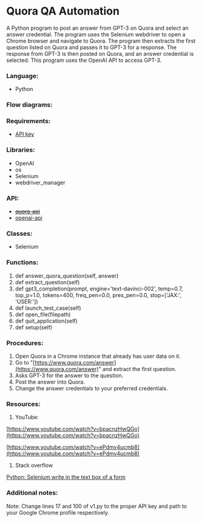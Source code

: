 # Quora QA Automation
A Python program to post an answer from GPT-3 on Quora and select an answer credential. The program uses the Selenium webdriver to open a Chrome browser and navigate to Quora. The program then extracts the first question listed on Quora and passes it to GPT-3 for a response. The response from GPT-3 is then posted on Quora, and an answer credential is selected. This program uses the OpenAI API to access GPT-3.

### Language: 

- Python

### Flow diagrams:

### Requirements:

- [API key](https://beta.openai.com/account/api-keys)

### Libraries:

- OpenAI
- os
- Selenium
- webdriver_manager

### API:

- [~~quora-api~~](https://github.com/csu/quora-api)
- [openai-api](https://openai.com/api/)

### Classes:

- Selenium

### Functions:

1. def answer_quora_question(self, answer)
2. def extract_question(self)
3. def gpt3_completion(prompt, engine='text-davinci-002', temp=0.7, top_p=1.0, tokens=400, freq_pen=0.0, pres_pen=0.0, stop=['JAX:', 'USER:'])
4. def launch_test_case(self)
5. def open_file(filepath)
6. def quit_application(self)
7. def setup(self)

### Procedures:

1. Open Quora in a Chrome instance that already has user data on it.
2. Go to "[https://www.quora.com/answer](https://www.quora.com/answer)" and extract the first question.
3. Asks GPT-3 for the answer to the question.
4. Post the answer into Quora.
5. Change the answer credentials to your preferred credentials.

### Resources:

1. YouTube:

[https://www.youtube.com/watch?v=bpacnzHwQGo](https://www.youtube.com/watch?v=bpacnzHwQGo)

[https://www.youtube.com/watch?v=ePdmv4ucmb8](https://www.youtube.com/watch?v=ePdmv4ucmb8)

1. Stack overflow

[Python: Selenium write in the text box of a form](https://stackoverflow.com/questions/33062149/python-selenium-write-in-the-text-box-of-a-form)

### Additional notes:

Note: Change lines 17 and 100 of v1.py to the proper API key and path to your Google Chrome profile respectively.
